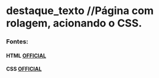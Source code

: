 # destaque_texto //Página com rolagem, acionando o CSS. 
<h3>Fontes:</h3>
<h4>HTML <a href="https://developer.mozilla.org/pt-BR/docs/Web/HTML"> OFFICIAL</a></h4>
<h4>CSS <a href="https://developer.mozilla.org/pt-BR/docs/Learn/CSS"> OFFICIAL</a></h4>




